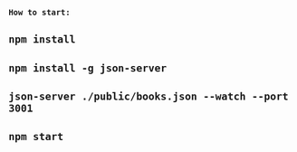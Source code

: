 ### `How to start:`

## `npm install`
## `npm install -g json-server`
## `json-server ./public/books.json --watch --port 3001`

## `npm start`

